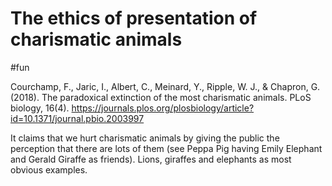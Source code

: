 # The ethics of presentation of charismatic animals

#fun

Courchamp, F., Jaric, I., Albert, C., Meinard, Y., Ripple, W. J., & Chapron, G. (2018). The paradoxical extinction of the most charismatic animals. PLoS biology, 16(4).
https://journals.plos.org/plosbiology/article?id=10.1371/journal.pbio.2003997

It claims that we hurt charismatic animals by giving the public the perception that there are lots of them (see Peppa Pig having Emily Elephant and Gerald Giraffe as friends). Lions, giraffes and elephants as most obvious examples.